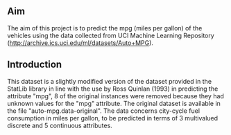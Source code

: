 ## Aim

The aim of this project is to predict the mpg (miles per gallon) of the vehicles using the data collected from UCI Machine Learning Repository (http://archive.ics.uci.edu/ml/datasets/Auto+MPG).


## Introduction

This dataset is a slightly modified version of the dataset provided in the StatLib library in line with the use by Ross Quinlan (1993) in predicting the attribute "mpg", 8 of the original instances were removed because they had unknown values for the "mpg" attribute. The original dataset is available in the file "auto-mpg.data-original". The data concerns city-cycle fuel consumption in miles per gallon, to be predicted in terms of 3 multivalued discrete and 5 continuous attributes.
